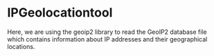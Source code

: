 # IPGeolocationtool
Here, we are using the geoip2 library to read the GeoIP2 database file which contains information about IP addresses and their geographical locations.
